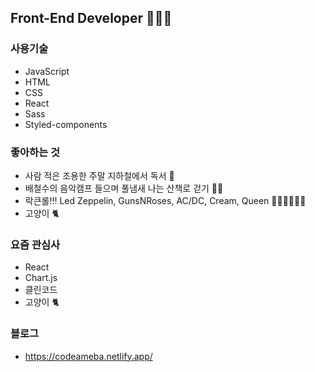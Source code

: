 ## Front-End Developer 🧑🏻‍💻
### 사용기술
- JavaScript
- HTML
- CSS
- React
- Sass
- Styled-components

### 좋아하는 것
- 사람 적은 조용한 주말 지하철에서 독서 📖
- 배철수의 음악캠프 들으며 풀냄새 나는 산책로 걷기 🚶🏻
- 락큰롤!!! Led Zeppelin, GunsNRoses, AC/DC, Cream, Queen 🤟🏻👨🏻‍🎤🎶
- 고양이 🐈

### 요즘 관심사
- React
- Chart.js
- 클린코드
- 고양이 🐈

### 블로그
- https://codeameba.netlify.app/


<!--
**codeAmeba/codeAmeba** is a ✨ _special_ ✨ repository because its `README.md` (this file) appears on your GitHub profile.

Here are some ideas to get you started:

- 🔭 I’m currently working on ...
- 🌱 I’m currently learning ...
- 👯 I’m looking to collaborate on ...
- 🤔 I’m looking for help with ...
- 💬 Ask me about ...
- 📫 How to reach me: ...
- 😄 Pronouns: ...
- ⚡ Fun fact: ...
-->
